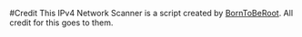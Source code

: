 #Credit
This IPv4 Network Scanner is a script created by [BornToBeRoot](https://github.com/BornToBeRoot/PowerShell_IPv4NetworkScanner). All credit for this goes to them.